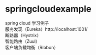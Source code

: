 # springcloudexample
spring cloud 学习例子<br>
服务发现（Eureka）http://localhost:1001/ <br>
断路器（Hystrix）<br>
智能路由（Zuul）<br>
客户端负载均衡（Ribbon）<br>

